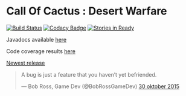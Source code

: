 # Call Of Cactus : Desert Warfare 

[![Build Status](https://travis-ci.org/GuusHamm/Call-of-Cactus.svg?branch=master)](https://travis-ci.org/GuusHamm/Call-of-Cactus) 
[![Codacy Badge](https://api.codacy.com/project/badge/grade/582f07d730fb4f70a0ec0d77a0c209fc)](https://www.codacy.com/app/guushamm/Call-of-Cactus)
[![Stories in Ready](https://badge.waffle.io/GuusHamm/Call-of-Cactus.png?label=ready&title=Ready)](https://waffle.io/GuusHamm/Call-of-Cactus)

Javadocs available [here](https://teunwillems.nl/files/call-of-cactus/javadocs/)

Code coverage results [here](https://teunwillems.nl/files/call-of-cactus/coverage/)

[Newest release](https://github.com/GuusHamm/Call-of-Cactus/releases/tag/V2.0)

<blockquote class="twitter-tweet" lang="nl"><p lang="en" dir="ltr">A bug is just a feature that you haven’t yet befriended.</p>&mdash; Bob Ross, Game Dev (@BobRossGameDev) <a href="https://twitter.com/BobRossGameDev/status/660173268658311168">30 oktober 2015</a></blockquote>
<script async src="//platform.twitter.com/widgets.js" charset="utf-8"></script>
